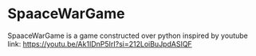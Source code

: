 # SpaaceWarGame
SpaaceWarGame is a game constructed over python inspired by youtube 
<br>
link: https://youtu.be/Ak1IDnP5IrI?si=212LoiBuJpdASIQF
